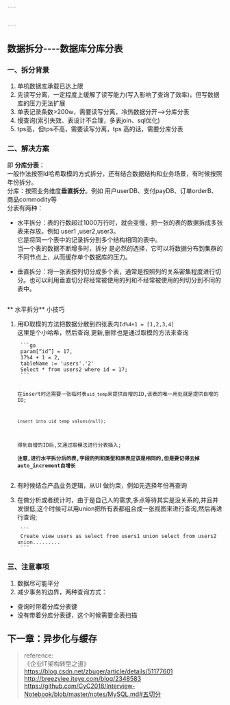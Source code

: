 ```yaml
---


---
```


<h2 id="数据拆分----数据库分库分表">数据拆分----数据库分库分表</h2>
<h3 id="一、拆分背景">一、<strong>拆分背景</strong></h3>
<ol>
<li>单机数据库承载已达上限</li>
<li>先读写分离，一定程度上缓解了读写能力(写入影响了查询了效率)，但写数据库的压力无法扩展</li>
<li>单表记录条数&gt;200w，需要读写分离，冷热数据分开—&gt;分库分表</li>
<li>慢查询(索引失效、表设计不合理，多表join、sql优化)</li>
<li>tps高，但tps不高，需要读写分离，tps 高的话，需要分库分表</li>
</ol>
<h3 id="二、解决方案">二、<strong>解决方案</strong></h3>
<p>即 <strong>分库分表</strong>：<br>
一般作法按照Id哈希取模的方式拆分，还有结合数据结构和业务场景，有时候按照年份拆分。<br>
分库：按照业务维度<strong>垂直拆分</strong>。例如 用户userDB、支付payDB、订单orderB、商品commodity等<br>
分表有两种：</p>
<ul>
<li>
<p>水平拆分：表的行数超过1000万行时，就会变慢，把一张的表的数据拆成多张表来存放。例如 user1 ,user2,user3。<br>
它是将同一个表中的记录拆分到多个结构相同的表中。<br>
当一个表的数据不断增多时，拆分 是必然的选择，它可以将数据分布到集群的不同节点上，从而缓存单个数据库的压力。<br>
<a href="https://github.com/CyC2018/Interview-Notebook/blob/master/pics/63c2909f-0c5f-496f-9fe5-ee9176b31aba.jpg"><img src="https://github.com/CyC2018/Interview-Notebook/raw/master/pics/63c2909f-0c5f-496f-9fe5-ee9176b31aba.jpg" alt=""></a></p>
</li>
<li>
<p>垂直拆分：将一张表按列切分成多个表，通常是按照列的关系密集程度进行切分。也可以利用垂直切分将经常被使用的列和不经常被使用的列切分到不同的表中。</p>
</li>
</ul>
<p><img src="https://github.com/CyC2018/Interview-Notebook/raw/master/pics/e130e5b8-b19a-4f1e-b860-223040525cf6.jpg" alt=""></p>
<p>** 水平拆分** 小技巧</p>
<ol>
<li>
<p>用ID取模的方法把数据分散到四张表内<code>Id%4+1 = [1,2,3,4]</code><br>
这里是个小哈希，然后查询,更新,删除也是通过取模的方法来查询</p>
<pre><code> ```go
 param[“id”] = 17,
 17%4 + 1 = 2,  
 tableName := 'users'.'2'
 Select * from users2 where id = 17;
 ```

 在insert时还需要一张临时表`uid_temp`来提供自增的ID,该表的唯一用处就是提供自增的ID;

 ```
 insert into uid_temp values(null);
 ```

 得到自增的ID后,又通过取模法进行分表插入;  
 **注意,进行水平拆分后的表,字段的列和类型和原表应该是相同的,但是要记得去掉auto_increment自增长**
</code></pre>
</li>
<li>
<p>有时候结合产品业务逻辑，从UI 做约束，例如先选择年份再查询</p>
</li>
<li>
<p>在做分析或者统计时，由于是自己人的需求,多点等待其实是没关系的,并且并发很低,这个时候可以用union把所有表都组合成一张视图来进行查询,然后再进行查询;</p>
<pre><code> ```
 Create view users as select from users1 union select from users2 union.........
 ```
</code></pre>
</li>
</ol>
<h3 id="三、注意事项">三、注意事项</h3>
<ol>
<li>数据尽可能平分</li>
<li>减少事务的边界，两种查询方式：</li>
</ol>
<ul>
<li>查询时带着分库分表键</li>
<li>没有带着分库分表键，这个时候需要全表扫描</li>
</ul>
<h2 id="下一章：异步化与缓存">下一章：异步化与缓存</h2>
<blockquote>
<p>reference:<br>
《企业IT架构转型之道》<br>
<a href="https://blog.csdn.net/zbuger/article/details/51177601">https://blog.csdn.net/zbuger/article/details/51177601</a><br>
<a href="http://breezylee.iteye.com/blog/2348583">http://breezylee.iteye.com/blog/2348583</a><br>
<a href="https://github.com/CyC2018/Interview-Notebook/blob/master/notes/MySQL.md#%E4%BA%94%E5%88%87%E5%88%86">https://github.com/CyC2018/Interview-Notebook/blob/master/notes/MySQL.md#五切分</a></p>
</blockquote>


